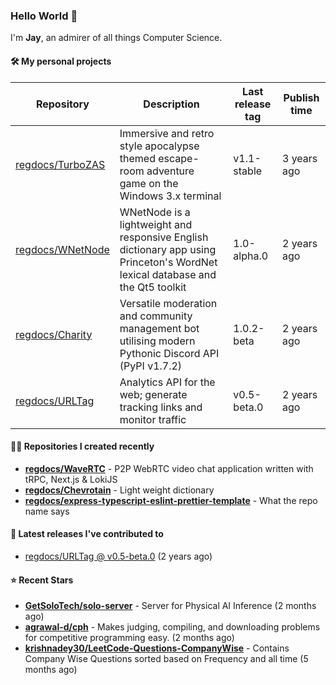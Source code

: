 ### Hello World 👋

I'm **Jay**, an admirer of all things Computer Science.

#### 🛠  My personal projects
Repository | Description | Last release tag | Publish time |
-----------|-------------|------------------|--------------|
 [regdocs/TurboZAS](https://github.com/regdocs/TurboZAS) | Immersive and retro style apocalypse themed escape-room adventure game on the Windows 3.x terminal | v1.1-stable | 3 years ago
 [regdocs/WNetNode](https://github.com/regdocs/WNetNode) | WNetNode is a lightweight and responsive English dictionary app using Princeton's WordNet lexical database and the Qt5 toolkit  | 1.0-alpha.0 | 2 years ago
 [regdocs/Charity](https://github.com/regdocs/Charity) | Versatile moderation and community management bot utilising modern Pythonic Discord API (PyPI v1.7.2) | 1.0.2-beta | 2 years ago
 [regdocs/URLTag](https://github.com/regdocs/URLTag) | Analytics API for the web; generate tracking links and monitor traffic | v0.5-beta.0 | 2 years ago

#### 👨‍💻 Repositories I created recently
- **[regdocs/WaveRTC](https://github.com/regdocs/WaveRTC)** - P2P WebRTC video chat application written with tRPC, Next.js & LokiJS
- **[regdocs/Chevrotain](https://github.com/regdocs/Chevrotain)** - Light weight dictionary
- **[regdocs/express-typescript-eslint-prettier-template](https://github.com/regdocs/express-typescript-eslint-prettier-template)** - What the repo name says

#### 🚀 Latest releases I've contributed to


- [regdocs/URLTag @ v0.5-beta.0](https://github.com/regdocs/URLTag/releases/tag/v0.5-beta.0) (2 years ago)

#### ⭐ Recent Stars
- **[GetSoloTech/solo-server](https://github.com/GetSoloTech/solo-server)** - Server for Physical AI Inference (2 months ago)
- **[agrawal-d/cph](https://github.com/agrawal-d/cph)** - Makes judging, compiling, and downloading problems for competitive programming easy. (2 months ago)
- **[krishnadey30/LeetCode-Questions-CompanyWise](https://github.com/krishnadey30/LeetCode-Questions-CompanyWise)** - Contains Company Wise Questions sorted based on Frequency and all time (5 months ago)
